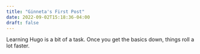 ```yaml
---
title: "Ginneta's First Post"
date: 2022-09-02T15:18:36-04:00
draft: false
---
```


Learning Hugo is a bit of a task.  Once you get the basics down, things roll a lot faster.  


